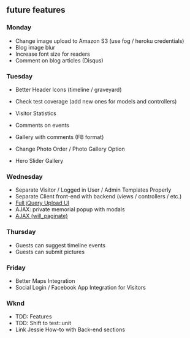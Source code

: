 ## future features

### Monday
* Change image upload to Amazon S3 (use fog / heroku credentials)
* Blog image blur
* Increase font size for readers
* Comment on blog articles (Disqus)

### Tuesday
* Better Header Icons (timeline / graveyard)
* Check test coverage (add new ones for models and controllers)
* Visitor Statistics

* Comments on events
* Gallery with comments (FB format)
* Change Photo Order / Photo Gallery Option
* Hero Slider Gallery

### Wednesday
* Separate Visitor / Logged in User / Admin Templates Properly
* Separate Client front-end with backend (views / controllers / etc.)
* [Full jQuery Upload UI](https://github.com/blueimp/jquery-file-upload/wiki/rails-setup-for-v6-(multiple))
* AJAX: private memorial popup with modals
* [AJAX (will_paginate)](http://stackoverflow.com/questions/23591673/rails-4-loading-posts-w-jquery-ajax-on-a-load-more-button)

### Thursday
* Guests can suggest timeline events
* Guests can submit pictures

### Friday
* Better Maps Integration
* Social Login / Facebook App Integration for Visitors

### Wknd
* TDD: Features
* TDD: Shift to test::unit
* Link Jessie How-to with Back-end sections
